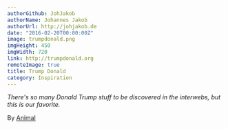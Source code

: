 ```yaml
---
authorGithub: JohJakob
authorName: Johannes Jakob
authorUrl: http://johjakob.de
date: "2016-02-20T00:00:00Z"
image: trumpdonald.png
imgHeight: 450
imgWidth: 720
link: http://trumpdonald.org
remoteImage: true
title: Trump Donald
category: Inspiration
---
```


_There's so many Donald Trump stuff to be discovered in the interwebs, but this is our favorite._

By [Animal](http://animal.cc)
